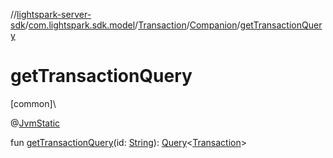 //[lightspark-server-sdk](../../../../index.md)/[com.lightspark.sdk.model](../../index.md)/[Transaction](../index.md)/[Companion](index.md)/[getTransactionQuery](get-transaction-query.md)

# getTransactionQuery

[common]\

@[JvmStatic](https://kotlinlang.org/api/latest/jvm/stdlib/kotlin.jvm/-jvm-static/index.html)

fun [getTransactionQuery](get-transaction-query.md)(id: [String](https://kotlinlang.org/api/latest/jvm/stdlib/kotlin/-string/index.html)): [Query](../../../com.lightspark.sdk.requester/-query/index.md)&lt;[Transaction](../index.md)&gt;
